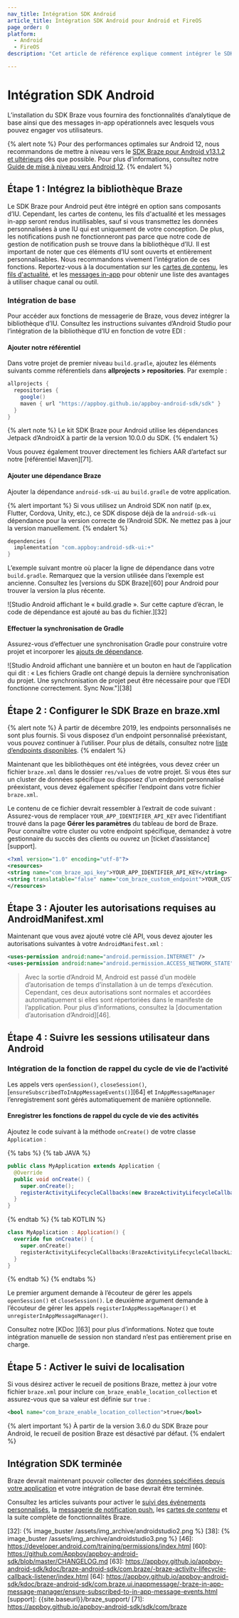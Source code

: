 ```yaml
---
nav_title: Intégration SDK Android
article_title: Intégration SDK Android pour Android et FireOS
page_order: 0
platform: 
  - Android
  - FireOS
description: "Cet article de référence explique comment intégrer le SDK Android à votre application Android ou FireOS."

---
```


# Intégration SDK Android

L’installation du SDK Braze vous fournira des fonctionnalités d’analytique de base ainsi que des messages in-app opérationnels avec lesquels vous pouvez engager vos utilisateurs.

{% alert note %}
Pour des performances optimales sur Android 12, nous recommandons de mettre à niveau vers le [SDK Braze pour Android v13.1.2 et ultérieurs](https://github.com/Appboy/appboy-android-sdk/blob/master/CHANGELOG.md#1312) dès que possible. Pour plus d’informations, consultez notre [Guide de mise à niveau vers Android 12]({{site.baseurl}}/developer_guide/platform_integration_guides/android/android_12/).
{% endalert %}

## Étape 1 : Intégrez la bibliothèque Braze

Le SDK Braze pour Android peut être intégré en option sans composants d’IU. Cependant, les cartes de contenu, les fils d'actualité et les messages in-app seront rendus inutilisables, sauf si vous transmettez les données personnalisées à une IU qui est uniquement de votre conception. De plus, les notifications push ne fonctionneront pas parce que notre code de gestion de notification push se trouve dans la bibliothèque d’IU. Il est important de noter que ces éléments d’IU sont ouverts et entièrement personnalisables. Nous recommandons vivement l’intégration de ces fonctions. Reportez-vous à la documentation sur les [cartes de contenu]({{site.baseurl}}/user_guide/message_building_by_channel/content_cards/about/#advantages-of-using-content-cards), les [fils d'actualité]({{site.baseurl}}/user_guide/engagement_tools/news_feed/news_feed_use_cases/), et les [messages in-app]({{site.baseurl}}/user_guide/message_building_by_channel/in-app_messages/about/) pour obtenir une liste des avantages à utiliser chaque canal ou outil.

### Intégration de base

Pour accéder aux fonctions de messagerie de Braze, vous devez intégrer la bibliothèque d’IU. Consultez les instructions suivantes d’Android Studio pour l’intégration de la bibliothèque d’IU en fonction de votre EDI :

#### Ajouter notre référentiel

Dans votre projet de premier niveau `build.gradle`, ajoutez les éléments suivants comme référentiels dans **allprojects > repositories**. Par exemple :

```gradle
allprojects {
  repositories {
    google()
    maven { url "https://appboy.github.io/appboy-android-sdk/sdk" }
  }
}
```

{% alert note %}
Le kit SDK Braze pour Android utilise les dépendances Jetpack d’AndroidX à partir de la version 10.0.0 du SDK.
{% endalert %}

Vous pouvez également trouver directement les fichiers AAR d’artefact sur notre [référentiel Maven][71].

#### Ajouter une dépendance Braze

Ajouter la dépendance `android-sdk-ui` au `build.gradle` de votre application. 

{% alert important %}
Si vous utilisez un Android SDK non natif (p.ex, Flutter, Cordova, Unity, etc.), ce SDK dispose déjà de la `android-sdk-ui` dépendance pour la version correcte de l’Android SDK. Ne mettez pas à jour la version manuellement.
{% endalert %}

```gradle
dependencies {
  implementation "com.appboy:android-sdk-ui:+"
}
```

L’exemple suivant montre où placer la ligne de dépendance dans votre `build.gradle`. Remarquez que la version utilisée dans l’exemple est ancienne. Consultez les [versions du SDK Braze][60] pour Android pour trouver la version la plus récente.

![Studio Android affichant le « build.gradle ». Sur cette capture d’écran, le code de dépendance est ajouté au bas du fichier.][32]

#### Effectuer la synchronisation de Gradle

Assurez-vous d’effectuer une synchronisation Gradle pour construire votre projet et incorporer les [ajouts de dépendance](#add-braze-dependency).

![Studio Android affichant une bannière et un bouton en haut de l’application qui dit : « Les fichiers Gradle ont changé depuis la dernière synchronisation du projet. Une synchronisation de projet peut être nécessaire pour que l’EDI fonctionne correctement. Sync Now."][38]

## Étape 2 : Configurer le SDK Braze en braze.xml

{% alert note %}
À partir de décembre 2019, les endpoints personnalisés ne sont plus fournis. Si vous disposez d’un endpoint personnalisé préexistant, vous pouvez continuer à l’utiliser. Pour plus de détails, consultez notre <a href="{{site.baseurl}}/api/basics/#endpoints">liste d’endpoints disponibles</a>.
{% endalert %}

Maintenant que les bibliothèques ont été intégrées, vous devez créer un fichier `braze.xml` dans le dossier `res/values` de votre projet. Si vous êtes sur un cluster de données spécifique ou disposez d’un endpoint personnalisé préexistant, vous devez également spécifier l’endpoint dans votre fichier `braze.xml`. 

Le contenu de ce fichier devrait ressembler à l’extrait de code suivant : Assurez-vous de remplacer `YOUR_APP_IDENTIFIER_API_KEY` avec l’identifiant trouvé dans la page **Gérer les paramètres** du tableau de bord de Braze. Pour connaître votre cluster ou votre endpoint spécifique, demandez à votre gestionnaire du succès des clients ou ouvrez un [ticket d’assistance][support].

```xml
<?xml version="1.0" encoding="utf-8"?>
<resources>
<string name="com_braze_api_key">YOUR_APP_IDENTIFIER_API_KEY</string>
<string translatable="false" name="com_braze_custom_endpoint">YOUR_CUSTOM_ENDPOINT_OR_CLUSTER</string>
</resources>
```

## Étape 3 : Ajouter les autorisations requises au AndroidManifest.xml
Maintenant que vous avez ajouté votre clé API, vous devez ajouter les autorisations suivantes à votre `AndroidManifest.xml` :

```xml
<uses-permission android:name="android.permission.INTERNET" />
<uses-permission android:name="android.permission.ACCESS_NETWORK_STATE" />
```

> Avec la sortie d’Android M, Android est passé d’un modèle d’autorisation de temps d’installation à un de temps d’exécution. Cependant, ces deux autorisations sont normales et accordées automatiquement si elles sont répertoriées dans le manifeste de l’application. Pour plus d’informations, consultez la [documentation d’autorisation d’Android][46].

## Étape 4 : Suivre les sessions utilisateur dans Android

### Intégration de la fonction de rappel du cycle de vie de l’activité

Les appels vers `openSession()`, `closeSession()`, [`ensureSubscribedToInAppMessageEvents()`][64] et `InAppMessageManager` l’enregistrement sont gérés automatiquement de manière optionnelle.

#### Enregistrer les fonctions de rappel du cycle de vie des activités

Ajoutez le code suivant à la méthode `onCreate()` de votre classe `Application` :

{% tabs %}
{% tab JAVA %}

```java
public class MyApplication extends Application {
  @Override
  public void onCreate() {
    super.onCreate();
    registerActivityLifecycleCallbacks(new BrazeActivityLifecycleCallbackListener(sessionHandlingEnabled, inAppMessagingRegistrationEnabled));
  }
}
```

{% endtab %}
{% tab KOTLIN %}

```kotlin
class MyApplication : Application() {
  override fun onCreate() {
    super.onCreate()
    registerActivityLifecycleCallbacks(BrazeActivityLifecycleCallbackListener(sessionHandlingEnabled, inAppMessagingRegistrationEnabled))
  }
}
```

{% endtab %}
{% endtabs %}

Le premier argument demande à l’écouteur de gérer les appels `openSession()` et `closeSession()`.
Le deuxième argument demande à l’écouteur de gérer les appels `registerInAppMessageManager()` et `unregisterInAppMessageManager()`.

Consultez notre [KDoc ][63] pour plus d’informations. Notez que toute intégration manuelle de session non standard n’est pas entièrement prise en charge.

## Étape 5 : Activer le suivi de localisation

Si vous désirez activer le recueil de positions Braze, mettez à jour votre fichier `braze.xml` pour inclure `com_braze_enable_location_collection` et assurez-vous que sa valeur est définie sur `true` :

```xml
<bool name="com_braze_enable_location_collection">true</bool>
```

{% alert important %}
À partir de la version 3.6.0 du SDK Braze pour Android, le recueil de position Braze est désactivé par défaut.
{% endalert %}

## Intégration SDK terminée

Braze devrait maintenant pouvoir collecter des [données spécifiées depuis votre application]({{site.baseurl}}/user_guide/data_and_analytics/user_data_collection/) et votre intégration de base devrait être terminée.

Consultez les articles suivants pour activer le [suivi des événements personnalisés]({{site.baseurl}}/developer_guide/platform_integration_guides/android/analytics/tracking_custom_events/), la [messagerie de notification push]({{site.baseurl}}/developer_guide/platform_integration_guides/android/push_notifications/android/integration/standard_integration/), les [cartes de contenu]({{site.baseurl}}/developer_guide/platform_integration_guides/android/content_cards/integration/) et la suite complète de fonctionnalités Braze.

[2]: {{site.baseurl}}/user_guide/introduction/
[32]: {% image_buster /assets/img_archive/androidstudio2.png %}
[38]: {% image_buster /assets/img_archive/androidstudio3.png %}
[46]: https://developer.android.com/training/permissions/index.html
[60]: https://github.com/Appboy/appboy-android-sdk/blob/master/CHANGELOG.md
[63]: https://appboy.github.io/appboy-android-sdk/kdoc/braze-android-sdk/com.braze/-braze-activity-lifecycle-callback-listener/index.html
[64]: https://appboy.github.io/appboy-android-sdk/kdoc/braze-android-sdk/com.braze.ui.inappmessage/-braze-in-app-message-manager/ensure-subscribed-to-in-app-message-events.html
[support]: {{site.baseurl}}/braze_support/
[71]: https://appboy.github.io/appboy-android-sdk/sdk/com/braze

